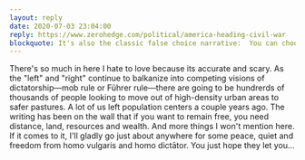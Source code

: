 ```yaml
---
layout: reply
date: 2020-07-03 23:04:00
reply: https://www.zerohedge.com/political/america-heading-civil-war
blockquote: It's also the classic false choice narrative:  You can choose Marxism and communism, or you can choose fascism.  Communism being the elevation of the weak and the oppression of the strong in the name of arbitrary "equality", and fascism being the elimination of the weak or less fortunate in the name of making more room for the strong.  Both sides rely on totalitarian government to assert dominance, and both sides benefit the elitist establishment.  The great con is that there is no third option, when there is; the non-aggression principle, citizen defense, voluntarism and freedom.
---
```


There's so much in here I hate to love because its accurate and scary. As the "left" and "right" continue to balkanize into competing visions of dictatorship—mob rule or Führer rule—there are going to be hundrerds of thousands of people looking to move out of high-density urban areas to safer pastures. A lot of us left population centers a couple years ago. The writing has been on the wall that if you want to remain free, you need distance, land, resources and wealth. And more things I won't mention here. If it comes to it, I'll gladly go just about anywhere for some peace, quiet and freedom from homo vulgaris and homo dictātor. You just hope they let you...
